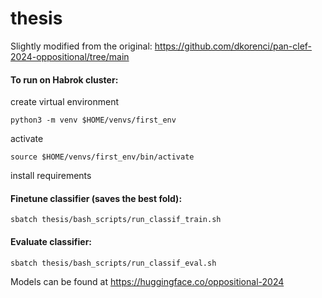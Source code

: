 # thesis

Slightly modified from the original: https://github.com/dkorenci/pan-clef-2024-oppositional/tree/main

#### To run on Habrok cluster:
create virtual environment

```python3 -m venv $HOME/venvs/first_env```

activate

```source $HOME/venvs/first_env/bin/activate```

install requirements

#### Finetune classifier (saves the best fold):
```sbatch thesis/bash_scripts/run_classif_train.sh```

#### Evaluate classifier:
```sbatch thesis/bash_scripts/run_classif_eval.sh```

Models can be found at https://huggingface.co/oppositional-2024
